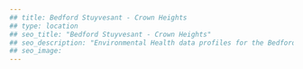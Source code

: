 ```yaml
---
## title: Bedford Stuyvesant - Crown Heights
## type: location
## seo_title: "Bedford Stuyvesant - Crown Heights"
## seo_description: "Environmental Health data profiles for the Bedford Stuyvesant - Crown Heights neighborhood of NYC."
## seo_image: 
---
```

